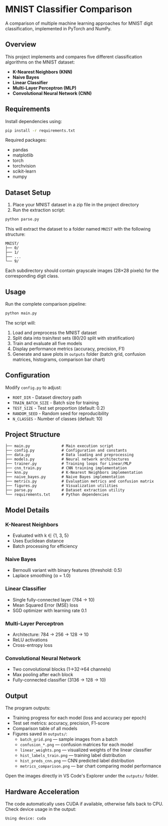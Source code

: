 # MNIST Classifier Comparison

A comparison of multiple machine learning approaches for MNIST digit classification, implemented in PyTorch and NumPy.

## Overview

This project implements and compares five different classification algorithms on the MNIST dataset:
- **K-Nearest Neighbors (KNN)**
- **Naive Bayes**
- **Linear Classifier** 
- **Multi-Layer Perceptron (MLP)**
- **Convolutional Neural Network (CNN)** 

## Requirements

Install dependencies using:
```bash
pip install -r requirements.txt
```

Required packages:
- pandas
- matplotlib
- torch
- torchvision
- scikit-learn
- numpy

## Dataset Setup

1. Place your MNIST dataset in a zip file in the project directory
2. Run the extraction script:
```bash
python parse.py
```

This will extract the dataset to a folder named `MNIST` with the following structure:
```
MNIST/
├── 0/
├── 1/
├── ...
└── 9/
```

Each subdirectory should contain grayscale images (28×28 pixels) for the corresponding digit class.

## Usage

Run the complete comparison pipeline:
```bash
python main.py
```

The script will:
1. Load and preprocess the MNIST dataset
2. Split data into train/test sets (80/20 split with stratification)
3. Train and evaluate all five models
4. Display performance metrics (accuracy, precision, F1)
5. Generate and save plots in `outputs` folder (batch grid, confusion matrices, histograms, comparison bar chart)

## Configuration

Modify `config.py` to adjust:
- `ROOT_DIR` - Dataset directory path
- `TRAIN_BATCH_SIZE` - Batch size for training
- `TEST_SIZE` - Test set proportion (default: 0.2)
- `RANDOM_SEED` - Random seed for reproducibility
- `N_CLASSES` - Number of classes (default: 10)

## Project Structure
```
├── main.py              # Main execution script
├── config.py            # Configuration and constants
├── data.py              # Data loading and preprocessing
├── models.py            # Neural network architectures
├── trainer.py           # Training loops for Linear/MLP
├── cnn_train.py         # CNN training implementation
├── knn.py               # K-Nearest Neighbors implementation
├── naive_bayes.py       # Naive Bayes implementation
├── metrics.py           # Evaluation metrics and confusion matrix
├── figures.py           # Visualization utilities
├── parse.py             # Dataset extraction utility
└── requirements.txt     # Python dependencies
```

## Model Details

### K-Nearest Neighbors
- Evaluated with k ∈ {1, 3, 5}
- Uses Euclidean distance
- Batch processing for efficiency

### Naive Bayes
- Bernoulli variant with binary features (threshold: 0.5)
- Laplace smoothing (α = 1.0)

### Linear Classifier
- Single fully-connected layer (784 → 10)
- Mean Squared Error (MSE) loss
- SGD optimizer with learning rate 0.1

### Multi-Layer Perceptron
- Architecture: 784 → 256 → 128 → 10
- ReLU activations
- Cross-entropy loss

### Convolutional Neural Network
- Two convolutional blocks (1→32→64 channels)
- Max pooling after each block
- Fully-connected classifier (3136 → 128 → 10)

## Output

The program outputs:
- Training progress for each model (loss and accuracy per epoch)
- Test set metrics: accuracy, precision, F1-score
- Comparison table of all models
- Figures saved in `outputs/`:
	- `batch_grid.png` — sample images from a batch
	- `confusion_*.png` — confusion matrices for each model
	- `linear_weights.png` — visualized weights of the linear classifier
	- `hist_labels_train.png` — training label distribution
	- `hist_preds_cnn.png` — CNN predicted label distribution
	- `metrics_comparison.png` — bar chart comparing model performance

Open the images directly in VS Code's Explorer under the `outputs/` folder.

## Hardware Acceleration

The code automatically uses CUDA if available, otherwise falls back to CPU. Check device usage in the output:
```
Using device: cuda
```
